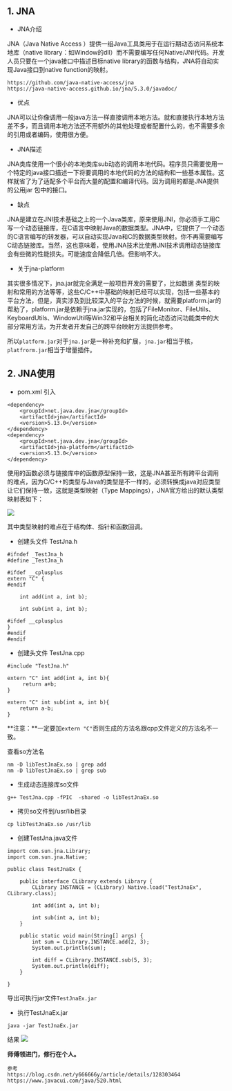 ## 1. JNA

- JNA介绍

JNA（Java Native Access ）提供一组Java工具类用于在运行期动态访问系统本地库（native library：如Window的dll）而不需要编写任何Native/JNI代码。开发人员只要在一个java接口中描述目标native library的函数与结构，JNA将自动实现Java接口到native function的映射。
```
https://github.com/java-native-access/jna 
https://java-native-access.github.io/jna/5.3.0/javadoc/
```

- 优点

JNA可以让你像调用一般java方法一样直接调用本地方法。就和直接执行本地方法差不多，而且调用本地方法还不用额外的其他处理或者配置什么的，也不需要多余的引用或者编码，使用很方便。

- JNA描述

JNA类库使用一个很小的本地类库sub动态的调用本地代码。程序员只需要使用一个特定的java接口描述一下将要调用的本地代码的方法的结构和一些基本属性。这样就省了为了适配多个平台而大量的配置和编译代码。因为调用的都是JNA提供的公用jar 包中的接口。

- 缺点

JNA是建立在JNI技术基础之上的一个Java类库，原来使用JNI，你必须手工用C写一个动态链接库，在C语言中映射Java的数据类型。JNA中，它提供了一个动态的C语言编写的转发器，可以自动实现Java和C的数据类型映射。你不再需要编写C动态链接库。当然，这也意味着，使用JNA技术比使用JNI技术调用动态链接库会有些微的性能损失。可能速度会降低几倍。但影响不大。

- 关于jna-platform

其实很多情况下，jna.jar就完全满足一般项目开发的需要了，比如数据 类型的映射和常用的方法等等，这些C/C++中基础的映射已经可以实现，包括一些基本的平台方法，但是，真实涉及到比较深入的平台方法的时候，就需要platform.jar的帮助了，platform.jar是依赖于jna.jar实现的，包括了FileMonitor、FileUtils、KeyboardUtils、WindowUtil等Win32和平台相关的简化动态访问功能类中的大部分常用方法，为开发者开发自己的跨平台映射方法提供参考。

所以`platform.jar`对于`jna.jar`是一种补充和扩展，`jna.jar`相当于核，`platfrorm.jar`相当于增量插件。

## 2. JNA使用

- pom.xml 引入
```
<dependency>
    <groupId>net.java.dev.jna</groupId>
    <artifactId>jna</artifactId>
    <version>5.13.0</version>
</dependency>
<dependency>
    <groupId>net.java.dev.jna</groupId>
    <artifactId>jna-platform</artifactId>
    <version>5.13.0</version>
</dependency>
```

使用的函数必须与链接库中的函数原型保持一致，这是JNA甚至所有跨平台调用的难点，因为C/C++的类型与Java的类型是不一样的，必须转换成java对应类型让它们保持一致，这就是类型映射（Type Mappings），JNA官方给出的默认类型映射表如下：

![](https://files.mdnice.com/user/34714/8a2a985d-353f-4f59-9749-41c9f86ebc6c.png)

其中类型映射的难点在于结构体、指针和函数回调。

- 创建头文件 TestJna.h

```
#ifndef _TestJna_h
#define _TestJna_h

#ifdef __cplusplus
extern "C" {
#endif

    int add(int a, int b);

    int sub(int a, int b);

#ifdef __cplusplus
}
#endif
#endif
```
- 创建头文件 TestJna.cpp

```
#include "TestJna.h"

extern "C" int add(int a, int b){
	 return a+b;
}
     
extern "C" int sub(int a, int b){
	return a-b;
}
```
**注意：**一定要加`extern "C"`否则生成的方法名跟cpp文件定义的方法名不一致。

查看so方法名
```
nm -D libTestJnaEx.so | grep add
nm -D libTestJnaEx.so | grep sub
```

- 生成动态连接库so文件
```
g++ TestJna.cpp -fPIC  -shared -o libTestJnaEx.so
```
- 拷贝so文件到/usr/lib目录
```
cp libTestJnaEx.so /usr/lib
```
- 创建TestJna.java文件

```
import com.sun.jna.Library;
import com.sun.jna.Native;

public class TestJnaEx {
	
	public interface CLibrary extends Library {
		CLibrary INSTANCE = (CLibrary) Native.load("TestJnaEx", CLibrary.class);

		int add(int a, int b);
		
		int sub(int a, int b);
	}

	public static void main(String[] args) {
		int sum = CLibrary.INSTANCE.add(2, 3);
		System.out.println(sum);
		
		int diff = CLibrary.INSTANCE.sub(5, 3);
		System.out.println(diff);
	}
	
}
```
导出可执行jar文件`TestJnaEx.jar`

- 执行TestJnaEx.jar

```
java -jar TestJnaEx.jar
```
结果
![](https://files.mdnice.com/user/34714/002a3efb-928c-46a5-87fa-6f47fa6bebc5.png)

**师傅领进门，修行在个人。**

```
参考
https://blog.csdn.net/y666666y/article/details/128303464
https://www.javacui.com/java/520.html
```